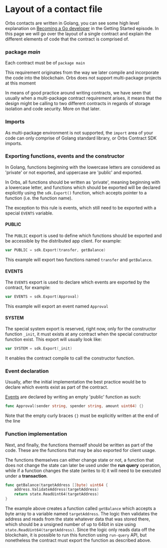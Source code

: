 # Layout of a contact file

Orbs contacts are written in Golang, you can see some high level explanation on [Becoming a Go developer](https://orbs.gitbook.io/contract-sdk/~/edit/drafts/-LVnlbSBlfPGStLbU5Xx/getting-started/untitled) in the Getting Started episode. In this page we will go over the layout of a single contract and explain the different elements of code that the contract is comprised of.

### package _main_

Each contract must be of `package main`

This requirement originates from the way we later compile and incorporate the code into the blockchain. Orbs does not support multi-package projects at this moment

In means of good practice around writing contracts, we have seen that usually when a multi-package contract requirement arises, it means that the design might be calling to two different contracts in regards of storage isolation and code security. More on that later.

### Imports

As multi-package environment is not supported, the `import` area of your code can only comprise of Golang standard library, or Orbs Contract SDK imports.  

### Exporting functions, events and the constructor

In Golang, functions beginning with the lowercase letters are considered as 'private' or not exported, and uppercase are 'public' and exported.

In Orbs, all functions should be written as 'private', meaning beginning with a lowercase letter, and functions which should be exported will be declared explicitly using the `sdk.Export()` function, which accepts pointer to a function \(i.e. the function name\).

The exception to this rule is events, which still need to be exported with a special `EVENTS` variable.

#### PUBLIC

The `PUBLIC` export is used to define which functions should be exported and be accessible by the distributed app client. For example:

```go
var PUBLIC = sdk.Export(transfer, getBalance)
```

This example will export two functions named `transfer` and `getBalance`.

#### EVENTS

The `EVENTS` export is used to declare which events are exported by the contract, for example:

```go
var EVENTS = sdk.Export(Approval)
```

This example will export an event named `Approval`

#### SYSTEM

The special system export is reserved, right now, only for the constructor function `_init`, it must exists at any contract when the special constructor function exist. This export will usually look like:

```go
var SYSTEM = sdk.Export(_init)
```

It enables the contract compile to call the constructor function.

### Event declaration

Usually, after the initial implementation the best practice would be to declare which events exist as part of the contract.

[Events](https://orbs.gitbook.io/contract-sdk/~/edit/drafts/-LVnlbSBlfPGStLbU5Xx/orbs-contracts/events) are declared by writing an empty 'public' function as such:

```go
func Approval(sender string, spender string, amount uint64) {}
```

Note that the empty curly braces `{}` must be explicitly written at the end of the line

### Function implementation

Next, and finally, the functions themself should be written as part of the code. These are the functions that may be also exported for client usage.

The functions themselves can either change state or not, a function that does not change the state can later be used under the **run query** operation, while if a function changes the state \(writes to it\) it will need to be executed under a **transaction**.

```go
func getBalance(targetAddress []byte) uint64 {
	address.ValidateAddress(targetAddress)
	return state.ReadUint64(targetAddress)
}
```

The example above creates a function called `getBalance` which accepts a byte array to a variable named `targetAddress`. The logic then validates the address and reads from the state whatever data that was stored there, which should be a unsigned number of up to 64bit in size using `state.ReadUint64(targetAddress)`. Since the logic only reads data off the blockchain, it is possible to run this function using `run-query` API, but nonetheless the contract must export the function as described above. 



